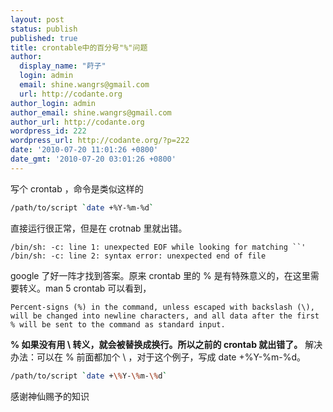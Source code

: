 ```yaml
---
layout: post
status: publish
published: true
title: crontable中的百分号"%"问题
author:
  display_name: "莳子"
  login: admin
  email: shine.wangrs@gmail.com
  url: http://codante.org
author_login: admin
author_email: shine.wangrs@gmail.com
author_url: http://codante.org
wordpress_id: 222
wordpress_url: http://codante.org/?p=222
date: '2010-07-20 11:01:26 +0800'
date_gmt: '2010-07-20 03:01:26 +0800'
---
```


写个 crontab ，命令是类似这样的

```bash
/path/to/script `date +%Y-%m-%d`
```

直接运行很正常，但是在 crotnab 里就出错。

```
/bin/sh: -c: line 1: unexpected EOF while looking for matching ``'
/bin/sh: -c: line 2: syntax error: unexpected end of file
```

google 了好一阵才找到答案。原来 crontab 里的 % 是有特殊意义的，在这里需要转义。man 5 crontab 可以看到，

```
Percent-signs (%) in the command, unless escaped with backslash (\), will be changed into newline characters, and all data after the first % will be sent to the command as standard input.
```

**% 如果没有用 \ 转义，就会被替换成换行。所以之前的 crontab 就出错了。**
解决办法：可以在 % 前面都加个 \ ，对于这个例子，写成 date +\%Y-\%m-\%d。

```bash
/path/to/script `date +\%Y-\%m-\%d`
```

感谢神仙赐予的知识